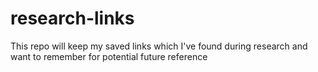 # research-links
This repo will keep my saved links which I've found during research and want to remember for potential future reference
